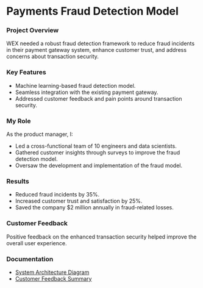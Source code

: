 # Payments Fraud Detection Model

### Project Overview
WEX needed a robust fraud detection framework to reduce fraud incidents in their payment gateway system, enhance customer trust, and address concerns about transaction security.

### Key Features
- Machine learning-based fraud detection model.
- Seamless integration with the existing payment gateway.
- Addressed customer feedback and pain points around transaction security.

### My Role
As the product manager, I:
- Led a cross-functional team of 10 engineers and data scientists.
- Gathered customer insights through surveys to improve the fraud detection model.
- Oversaw the development and implementation of the fraud model.

### Results
- Reduced fraud incidents by 35%.
- Increased customer trust and satisfaction by 25%.
- Saved the company $2 million annually in fraud-related losses.

### Customer Feedback
Positive feedback on the enhanced transaction security helped improve the overall user experience.

### Documentation
- [System Architecture Diagram](link-to-diagram)
- [Customer Feedback Summary](link-to-summary)
